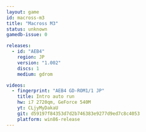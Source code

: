 ```yaml
---
layout: game
id: macross-m3
title: "Macross M3"
status: unknown
gamedb-issue: 0

releases:
  - id: "AEB4"
    region: JP
    version: "1.002"
    discs: 1
    medium: gdrom

videos:
  - fingerprint: "AEB4 GD-ROM1/1 JP"
    title: Intro auto run
    hw: i7 2720qm, GeForce 540M
    yt: CLjyMyDakaU
    git: d59197f84353d7d2b746383e9277d9ed7c8c4053
    platform: win86-release
---
```


